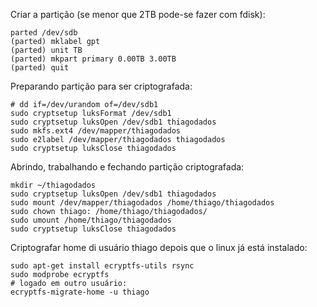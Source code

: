 Criar a partição (se menor que 2TB pode-se fazer com fdisk):

    parted /dev/sdb
    (parted) mklabel gpt
    (parted) unit TB
    (parted) mkpart primary 0.00TB 3.00TB
    (parted) quit

Preparando partição para ser criptografada:

    # dd if=/dev/urandom of=/dev/sdb1
    sudo cryptsetup luksFormat /dev/sdb1
    sudo cryptsetup luksOpen /dev/sdb1 thiagodados
    sudo mkfs.ext4 /dev/mapper/thiagodados
    sudo e2label /dev/mapper/thiagodados thiagodados
    sudo cryptsetup luksClose thiagodados

Abrindo, trabalhando e fechando partição criptografada:

    mkdir ~/thiagodados
    sudo cryptsetup luksOpen /dev/sdb1 thiagodados
    sudo mount /dev/mapper/thiagodados /home/thiago/thiagodados
    sudo chown thiago: /home/thiago/thiagodados/
    sudo umount /home/thiago/thiagodados
    sudo cryptsetup luksClose thiagodados

Criptografar home di usuário thiago depois que o linux já está instalado:
    
    sudo apt-get install ecryptfs-utils rsync 
    sudo modprobe ecryptfs 
    # logado em outro usuário:
    ecryptfs-migrate-home -u thiago 
